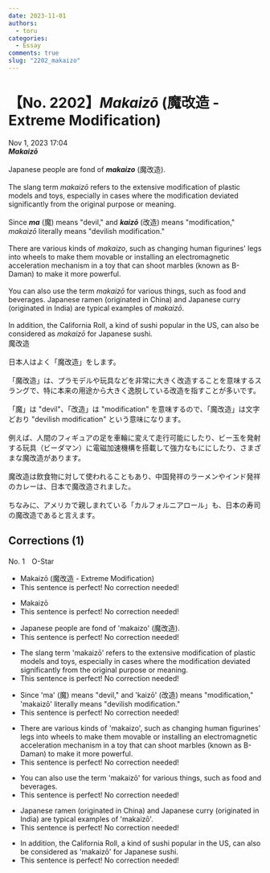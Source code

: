 ```yaml
---
date: 2023-11-01
authors:
  - toru
categories:
  - Essay
comments: true
slug: "2202_makaizo"
---
```


# 【No. 2202】<strong><em>Makaizō</strong></em> (魔改造 - Extreme Modification)
<div class="date">Nov 1, 2023 17:04</div>
<div id="post"><div id="body_show_ori">
<strong><em>Makaizō</strong></em><br/><br/>Japanese people are fond of <strong><em>makaizo</em></strong> (魔改造).<br/><br/>The slang term <em>makaizō</em> refers to the extensive modification of plastic models and toys, especially in cases where the modification deviated significantly from the original purpose or meaning.<br/><br/>Since <strong><em>ma</em></strong> (魔) means "devil," and <strong><em>kaizō</em></strong> (改造) means "modification," <em>makaizō</em> literally means "devilish modification."<br/><br/>There are various kinds of <em>makaizo</em>, such as changing human figurines' legs into wheels to make them movable or installing an electromagnetic acceleration mechanism in a toy that can shoot marbles (known as B-Daman) to make it more powerful.<br/><br/>You can also use the term <em>makaizō</em> for various things, such as food and beverages. Japanese ramen (originated in China) and Japanese curry (originated in India) are typical examples of <em>makaizō</em>.<br/><br/>In addition, the California Roll, a kind of sushi popular in the US, can also be considered as <em>makaizō</em> for Japanese sushi.
</div></div>

<!-- more -->

<div id="post_ja"><div id="body_show_mo">
魔改造<br/><br/>日本人はよく「魔改造」をします。<br/><br/>「魔改造」は、プラモデルや玩具などを非常に大きく改造することを意味するスラングで、特に本来の用途から大きく逸脱している改造を指すことが多いです。<br/><br/>「魔」は "devil"、「改造」は "modification" を意味するので、「魔改造」は文字どおり "devilish modification" という意味になります。<br/><br/>例えば、人間のフィギュアの足を車輪に変えて走行可能にしたり、ビー玉を発射する玩具（ビーダマン）に電磁加速機構を搭載して強力なもににしたり、さまざまな魔改造があります。<br/><br/>魔改造は飲食物に対して使われることもあり、中国発祥のラーメンやインド発祥のカレーは、日本で魔改造されました。<br/><br/>ちなみに、アメリカで親しまれている「カルフォルニアロール」も、日本の寿司の魔改造であると言えます。
</div></div>

## Corrections (1)
<div id="block"><div class="first_name"> No. 1　<span class="just_name">O-Star</span></div><div id="block2">
<ul class="correction_field">
<li class="incorrect">Makaizō (魔改造 - Extreme Modification)</li>
<li class="corrected perfect">This sentence is perfect! No correction needed!</li>
</ul>
<ul class="correction_field">
<li class="incorrect">Makaizō</li>
<li class="corrected perfect">This sentence is perfect! No correction needed!</li>
</ul>
<ul class="correction_field">
<li class="incorrect">Japanese people are fond of 'makaizo' (魔改造).</li>
<li class="corrected perfect">This sentence is perfect! No correction needed!</li>
</ul>
<ul class="correction_field">
<li class="incorrect">The slang term 'makaizō' refers to the extensive modification of plastic models and toys, especially in cases where the modification deviated significantly from the original purpose or meaning.</li>
<li class="corrected perfect">This sentence is perfect! No correction needed!</li>
</ul>
<ul class="correction_field">
<li class="incorrect">Since 'ma' (魔) means "devil," and 'kaizō' (改造) means "modification," 'makaizō' literally means "devilish modification."</li>
<li class="corrected perfect">This sentence is perfect! No correction needed!</li>
</ul>
<ul class="correction_field">
<li class="incorrect">There are various kinds of 'makaizo', such as changing human figurines' legs into wheels to make them movable or installing an electromagnetic acceleration mechanism in a toy that can shoot marbles (known as B-Daman) to make it more powerful.</li>
<li class="corrected perfect">This sentence is perfect! No correction needed!</li>
</ul>
<ul class="correction_field">
<li class="incorrect">You can also use the term 'makaizō' for various things, such as food and beverages.</li>
<li class="corrected perfect">This sentence is perfect! No correction needed!</li>
</ul>
<ul class="correction_field">
<li class="incorrect">Japanese ramen (originated in China) and Japanese curry (originated in India) are typical examples of 'makaizō'.</li>
<li class="corrected perfect">This sentence is perfect! No correction needed!</li>
</ul>
<ul class="correction_field">
<li class="incorrect">In addition, the California Roll, a kind of sushi popular in the US, can also be considered as 'makaizō' for Japanese sushi.</li>
<li class="corrected perfect">This sentence is perfect! No correction needed!</li>
</ul>
</div></div>
